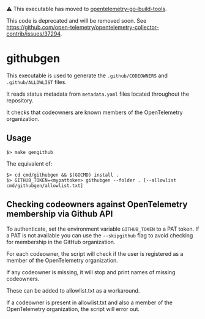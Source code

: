 ⚠️ This executable has moved to [opentelemetry-go-build-tools](https://github.com/open-telemetry/opentelemetry-go-build-tools/tree/main/githubgen).

This code is deprecated and will be removed soon. See https://github.com/open-telemetry/opentelemetry-collector-contrib/issues/37294.

# githubgen

This executable is used to generate the `.github/CODEOWNERS` and `.github/ALLOWLIST` files.

It reads status metadata from `metadata.yaml` files located throughout the repository.

It checks that codeowners are known members of the OpenTelemetry organization.

## Usage

```
$> make gengithub
```
The equivalent of:
```
$> cd cmd/githubgen && $(GOCMD) install .
$> GITHUB_TOKEN=<mypattoken> githubgen --folder . [--allowlist cmd/githubgen/allowlist.txt] 
```

## Checking codeowners against OpenTelemetry membership via Github API

To authenticate, set the environment variable `GITHUB_TOKEN` to a PAT token.  If a PAT is not available you can use the `--skipgithub` flag to avoid checking for membership in the GitHub organization.

For each codeowner, the script will check if the user is registered as a member of the OpenTelemetry organization.

If any codeowner is missing, it will stop and print names of missing codeowners.

These can be added to allowlist.txt as a workaround.

If a codeowner is present in allowlist.txt and also a member of the OpenTelemetry organization, the script will error out.

